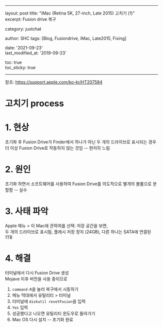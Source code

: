 
---

layout: post
title:  "iMac (Retina 5K, 27-inch, Late 2015) 고치기 (1)"  
excerpt: Fusion drive 복구  
  
category: justchat  

author: SHC
tags: [Blog, Fusiondrive, iMac, Late2015, Fixing]  
  
date: '2021-09-23'  
last_modified_at: '2019-09-23'  
  
toc: true  
toc_sticky: true  
  
---  

참조: <https://support.apple.com/ko-kr/HT207584>  

# 고치기 process

# 1. 현상

초기화 후 Fusion Drive가 Finder에서 하나가 아닌 두 개의 드라이브로 표시되는 경우 더 이상 Fusion Drive로 작동하지 않는 것임 -- 현저히 느림

# 2. 원인

초기화 하면서 소프트웨어를 사용하여 Fusion Drive를 의도적으로 별개의 볼륨으로 분할함 -- 실수

# 3. 사태 파악

Apple 메뉴 > 이 Mac에 관하여를 선택: 저장 공간을 보면,  
두 개의 드라이브로 표시됨, 플래시 저장 장치 (24GB), 다른 하나는 SATA에 연결된 1TB  

# 4. 해결

터미널에서 다시 Fusion Drive 생성  
Mojave 이후 버전을 사용 중이므로  

1. `command-R`을 눌러 복구에서 시동하기
2. 메뉴 막대에서 유틸리티 > 터미널
3. 터미널에 `diskutil resetFusion`을 입력
4. `Yes` 입력
5. 성공했다고 나오면 유틸리티 윈도우로 돌아가기
6. Mac OS 다시 설치 -- 초기화 완료
